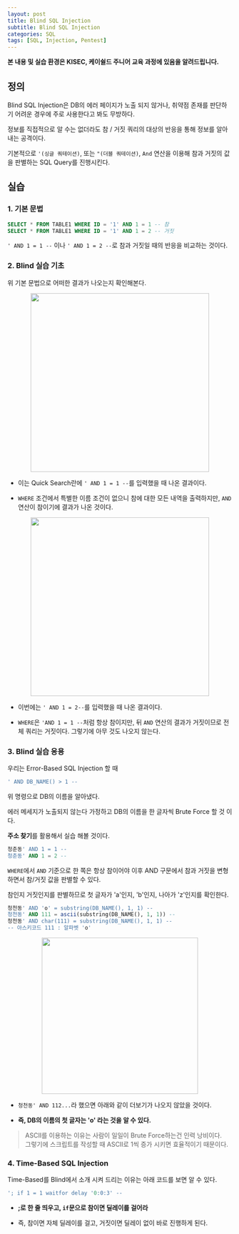 ```yaml
---
layout: post
title: Blind SQL Injection
subtitle: Blind SQL Injection
categories: SQL
tags: [SQL, Injection, Pentest]
---
```


**본 내용 및 실습 환경은 KISEC, 케이쉴드 주니어 교육 과정에 있음을 알려드립니다.**

## 정의

Blind SQL Injection은 DB의 에러 페이지가 노출 되지 않거나, 취약점 존재를 판단하기 어려운 경우에 주로 사용한다고 봐도 무방하다.

정보를 직접적으로 알 수는 없더라도 참 / 거짓 쿼리의 대상의 반응을 통해 정보를 알아내는 공격이다.

기본적으로 `'(싱글 쿼테이션)`, 또는 `"(더블 쿼테이션)`, `And` 연산을 이용해 참과 거짓의 값을 판별하는 SQL Query를 진행시킨다.

## 실습

### 1. 기본 문법

```SQL
SELECT * FROM TABLE1 WHERE ID = '1' AND 1 = 1 -- 참
SELECT * FROM TABLE1 WHERE ID = '1' AND 1 = 2 -- 거짓
```

`' AND 1 = 1 --` 이나 `' AND 1 = 2 --`로 참과 거짓일 때의 반응을 비교하는 것이다.

### 2. Blind 실습 기초

위 기본 문법으로 어떠한 결과가 나오는지 확인해본다.

<p align="center">
<img src ="https://user-images.githubusercontent.com/78135526/179008958-4481f76c-d77d-4302-94b7-b12f8644cc30.png" width = 400>
</p>

* 이는 Quick Search란에 `' AND 1 = 1 --`를 입력했을 때 나온 결과이다.

* `WHERE` 조건에서 특별한 이름 조건이 없으니 참에 대한 모든 내역을 출력하지만, `AND` 연산이 참이기에 결과가 나온 것이다.

<p align="center">
<img src ="https://user-images.githubusercontent.com/78135526/179010039-e7b8de31-3d89-4e5c-8b39-68128b0b76fd.png" width = 400>
</p>

* 이번에는 `' AND 1 = 2--`를 입력했을 때 나온 결과이다.

* `WHERE`은 `'AND 1 = 1 --`처럼 항상 참이지만, 뒤 `AND` 연산의 결과가 거짓이므로 전체 쿼리는 거짓이다. 그렇기에 아무 것도 나오지 않는다.

### 3. Blind 실습 응용

우리는 Error-Based SQL Injection 할 때

```SQL
' AND DB_NAME() > 1 --
```

위 명령으로 DB의 이름을 알아냈다.

에러 메세지가 노출되지 않는다 가정하고 DB의 이름을 한 글자씩 Brute Force 할 것 이다.

**주소 찾기**를 활용해서 실습 해볼 것이다.

```SQL
청춘동' AND 1 = 1 --
청춘동' AND 1 = 2 --
```

`WHERE`에서 `AND` 기준으로 한 쪽은 항상 참이어야 이후 AND 구문에서 참과 거짓을 변형하면서 참/거짓 값을 판별할 수 있다.

참인지 거짓인지를 판별하므로 첫 글자가 'a'인지, 'b'인지, 나아가 'z'인지를 확인한다.

```SQL
청천동' AND 'o' = substring(DB_NAME(), 1, 1) --
청천동' AND 111 = ascii(substring(DB_NAME(), 1, 1)) --
청천동' AND char(111) = substring(DB_NAME(), 1, 1) --
-- 아스키코드 111 : 알파벳 'o' 
```

<p align="center">
<img src ="https://user-images.githubusercontent.com/78135526/179015243-dc1273ce-df9a-4964-a34a-f171326c3faf.png" width = 350>
</p>

* `청천동' AND 112...`라 했으면 아래와 같이 더보기가 나오지 않았을 것이다.

* **즉, DB의 이름의 첫 글자는 'o' 라는 것을 알 수 있다.**

> ASCII를 이용하는 이유는 사람이 일일이 Brute Force하는건 인력 낭비이다.<br>
  그렇기에 스크립트를 작성할 때 ASCII로 1씩 증가 시키면 효율적이기 때문이다.

### 4. Time-Based SQL Injection

Time-Based를 Blind에서 소개 시켜 드리는 이유는 아래 코드를 보면 알 수 있다.

```SQL
'; if 1 = 1 waitfor delay '0:0:3' --
```

* **;로 한 줄 띄우고, `if`문으로 참이면 딜레이를 걸어라**

* 즉, 참이면 자체 딜레이를 걸고, 거짓이면 딜레이 없이 바로 진행하게 된다.